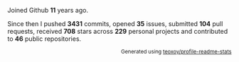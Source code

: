 Joined Github **11** years ago.

Since then I pushed **3431** commits, opened **35** issues, submitted **104** pull requests, received **708** stars across **229** personal projects and contributed to **46** public repositories.

<p align="right"><sub>Generated using <a href="https://github.com/marketplace/actions/profile-readme-stats">teoxoy/profile-readme-stats</a></sub></p>
